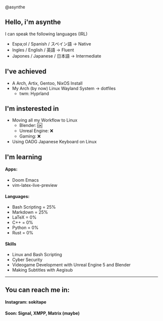 @asynthe
## Hello, i'm asynthe
I can speak the following languages (IRL)
- Espa;ol / Spanish / スペイン語 -> Native
- Ingles / English / 英語 -> Fluent
- Japones / Japanese / 日本語 -> Intermediate

## I've achieved
- A Arch, Artix, Gentoo, NixOS Install
- My Arch (by now) Linux Wayland System -> dotfiles
  - twm: Hyprland

## I'm insterested in 
- Moving all my Workflow to Linux
  - Blender: 🆗
  - Unreal Engine: ❌
  - Gaming: ❌
- Using OADG Japanese Keyboard on Linux

## I'm learning

#### Apps:
- Doom Emacs
- vim-latex-live-preview
#### Languages:
- Bash Scripting = 25%
- Markdown = 25%
- LaTeX = 0%
- C++ = 0%
- Python = 0%
- Rust = 0%
#### Skills
- Linux and Bash Scripting
- Cyber Security
- Videogame Development with Unreal Engine 5 and Blender
- Making Subtitles with Aegisub

---

## You can reach me in:
#### Instagram: sokitape
#### Soon: Signal, XMPP, Matrix (maybe)
<!---
asynthe/asynthe is a ✨ special ✨ repository because its `README.md` (this file) appears on your GitHub profile.
You can click the Preview link to take a look at your changes.
--->
